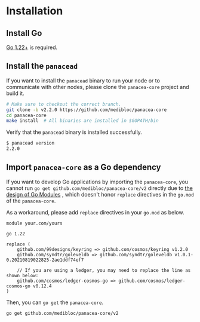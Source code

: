 # Installation


## Install Go

[Go 1.22+](https://golang.org/doc/install) is required.

## Install the `panacead`

If you want to install the `panacead` binary to run your node or to communicate with other nodes,
please clone the `panacea-core` project and build it.

```bash
# Make sure to checkout the correct branch.
git clone -b v2.2.0 https://github.com/medibloc/panacea-core
cd panacea-core
make install  # All binaries are installed in $GOPATH/bin
```

Verify that the `panacead` binary is installed successfully.
```bash
$ panacead version
2.2.0
```

## Import `panacea-core` as a Go dependency

If you want to develop Go applications by importing the `panacea-core`,
you cannot run `go get github.com/medibloc/panacea-core/v2` directly due to [the design of Go Modules](https://github.com/golang/go/issues/30354)
, which doesn't honor `replace` directives in the `go.mod` of the `panacea-core`.

As a workaround, please add `replace` directives in your `go.mod` as below.
```
module your.com/yours

go 1.22

replace (
    github.com/99designs/keyring => github.com/cosmos/keyring v1.2.0
    github.com/syndtr/goleveldb => github.com/syndtr/goleveldb v1.0.1-0.20210819022825-2ae1ddf74ef7
    
    // If you are using a ledger, you may need to replace the line as shown below:
    github.com/cosmos/ledger-cosmos-go => github.com/cosmos/ledger-cosmos-go v0.12.4
)
```

Then, you can `go get` the `panacea-core`.
```bash
go get github.com/medibloc/panacea-core/v2
```
